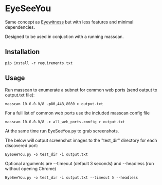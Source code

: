 # EyeSeeYou #

Same concept as [Eyewitness](https://github.com/FortyNorthSecurity/EyeWitness) but with less features and minimal dependencies.

Designed to be used in conjuction with a running masscan.

## Installation ##

    pip install -r requirements.txt

## Usage ##

Run masscan to enumerate a subnet for common web ports (send output to output.txt file):
    
    masscan 10.0.0.0/8 -p80,443,8080 > output.txt

For a full list of common web ports use the included masscan config file

    masscan 10.0.0.0/8 -c all_web_ports.config > output.txt

At the same time run EyeSeeYou.py to grab screenshots.

The below will output screenshot images to the "test_dir" directory for each discovered port:

    EyeSeeYou.py -o test_dir -i output.txt

Optional arguments are --timeout (default 3 seconds) and --headless (run without opening Chrome) 

    EyeSeeYou.py -o test_dir -i output.txt --timeout 5 --headless
